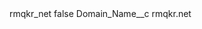 <?xml version="1.0" encoding="UTF-8"?>
<CustomMetadata xmlns="http://soap.sforce.com/2006/04/metadata" xmlns:xsi="http://www.w3.org/2001/XMLSchema-instance" xmlns:xsd="http://www.w3.org/2001/XMLSchema">
    <label>rmqkr_net</label>
    <protected>false</protected>
    <values>
        <field>Domain_Name__c</field>
        <value xsi:type="xsd:string">rmqkr.net</value>
    </values>
</CustomMetadata>
